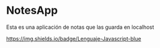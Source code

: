 # NotesApp
Esta es una aplicación de notas que las guarda en localhost


https://img.shields.io/badge/Lenguaje-Javascript-blue
